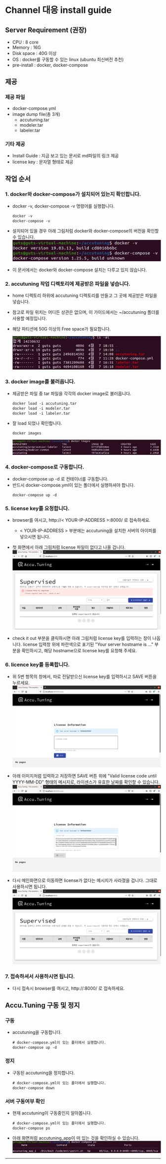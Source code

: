 # Channel 대응 install guide 

## Server Requirement (권장)
* CPU : 8 core
* Memory : 16G 
* Disk space : 40G 이상 
* OS : docker를 구동할 수 있는 linux (ubuntu 최신버전 추천)
* pre-install : docker, docker-compose 

## 제공
### 제공 파일 
* docker-compose.yml 
* image dump file(총 3개)
  * accutuning.tar
  * modeler.tar
  * labeler.tar

### 기타 제공
* Install Guide : 지금 보고 있는 문서로 md파일의 링크 제공
* license key : 문자열 형태로 제공 

## 작업 순서 

### 1. docker와 docker-compose가 설치되어 있는지 확인합니다. 
* docker -v, docker-compose -v 명령어를 실행합니다. 
    ```shell
    docker -v
    docker-compose -v
    ```
    
* 설치되어 있을 경우 아래 그림처럼 docker와 docker-compose의 버전을 확인할 수 있습니다. 
    ![docker -v](./images/docker_v.png)

* 이 문서에서는 docker와 docker-compose 설치는 다루고 있지 않습니다. 

### 2. accutuning 작업 디렉토리에 제공받은 파일을 넣습니다. 
* home 디렉토리 하위에 accutuning 디렉토리를 만들고 그 곳에 제공받은 파일을 넣습니다. 
* 참고로 파일 위치는 어디든 상관은 없으며, 이 가이드에서는 ~/accutuning 폴더를 사용할 예정입니다. 
* 해당 파티션에 50G 이상의 Free space가 필요합니다.

    ![ls -al](./images/ls_al.png)


### 3. docker image를 불러옵니다. 
* 제공받은 파일 중 tar 파일을 각각의 docker image로 불러옵니다. 
    ```shell
    docker load -i accutuning.tar
    docker load -i modeler.tar
    docker load -i labeler.tar
    ```
* 잘 load 되었나 확인합니다. 
    ```shell
    docker images
    ```

    ![docker images](./images/docker_images.png)
### 4. docker-compose로 구동합니다. 
* docker-compose up -d 로 컨테이너를 구동합니다. 
* 반드시 docker-compose.yml이 있는 폴더에서 실행하셔야 합니다. 
    ```shell
    docker-compose up -d
    ```

### 5. license key를 요청합니다. 
* browser를 여시고, http://< YOUR-IP-ADDRESS >:8000/ 로 접속하세요.
  * < YOUR-IP-ADDRESS > 부분에는 accutuning을 설치한 서버의 아이피를 넣으시면 됩니다. 
* 첫 화면에서 아래 그림처럼 license 파일이 없다고 나올 겁니다. 
    ![main_license없음](./images/license_req_main.png)

* check it out 부분을 클릭하시면 아래 그림처럼 license key를 입력하는 창이 나옵니다. license 입력창 위에 파란색으로 표기된 "Your server hostname is ..." 부분을 확인하시고, 해당 hostname으로 license key를 요청해 주세요.    

### 6. licence key를 등록합니다. 

* 위 5번 항목의 창에서, 따로 전달받으신 license key를 입력하시고 SAVE 버튼을 누르세요. 
    ![license_입력화면](./images/license_input.png)

* 아래 이미지처럼 입력하고 저장하면 SAVE 버튼 위에 "Valid license code until YYYY-MM-DD" 형태의 메시지로, 라이센스가 유효한 날짜를 확인할 수 있습니다. 
    ![license_입력완료](./images/license_input_ok.png)

* 다시 메인화면으로 이동하면 license가 없다는 메시지가 사라졌을 겁니다. 그대로 사용하시면 됩니다. 
    ![메인화면](./images/main.png)
### 7. 접속하셔서 사용하시면 됩니다. 

* 다시 접속시 browser를 여시고, http://<YOUR-IP-ADDRESS>:8000/ 로 접속하세요. 

## Accu.Tuning 구동 및 정지
### 구동
* accutuning을 구동합니다. 
    ```shell
    # docker-compose.yml이 있는 폴더에서 실행합니다. 
    docker-compose up -d
    ```

### 정지
* 구동된 accutuning을 정지합니다. 
    ```shell
    # docker-compose.yml이 있는 폴더에서 실행합니다. 
    docker-compose down
    ```

### 서버 구동여부 확인
* 현재 accutuning이 구동중인지 알아봅니다. 
    ```shell
    # docker-compose.yml이 있는 폴더에서 실행합니다. 
    docker-compose ps
    ```
* 아래 화면처럼 accutuning_app이 떠 있는 것을 확인하실 수 있습니다. 
    ![docker-compose ps](./images/dockercompose_ps.png)

---
